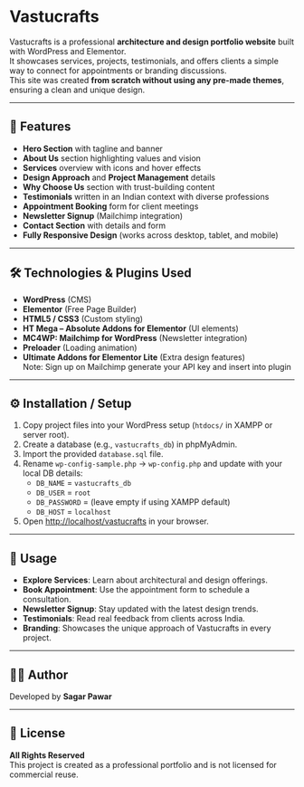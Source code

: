 # Vastucrafts

Vastucrafts is a professional **architecture and design portfolio website** built with WordPress and Elementor.  
It showcases services, projects, testimonials, and offers clients a simple way to connect for appointments or branding discussions.  
This site was created **from scratch without using any pre-made themes**, ensuring a clean and unique design.

---

## 🚀 Features

- **Hero Section** with tagline and banner  
- **About Us** section highlighting values and vision  
- **Services** overview with icons and hover effects  
- **Design Approach** and **Project Management** details  
- **Why Choose Us** section with trust-building content  
- **Testimonials** written in an Indian context with diverse professions  
- **Appointment Booking** form for client meetings  
- **Newsletter Signup** (Mailchimp integration)  
- **Contact Section** with details and form  
- **Fully Responsive Design** (works across desktop, tablet, and mobile)  

---

## 🛠️ Technologies & Plugins Used

- **WordPress** (CMS)  
- **Elementor** (Free Page Builder)  
- **HTML5 / CSS3** (Custom styling)  
- **HT Mega – Absolute Addons for Elementor** (UI elements)  
- **MC4WP: Mailchimp for WordPress** (Newsletter integration)  
- **Preloader** (Loading animation)  
- **Ultimate Addons for Elementor Lite** (Extra design features)  
Note: Sign up on Mailchimp generate your API key and insert into plugin  
---

## ⚙️ Installation / Setup

1. Copy project files into your WordPress setup (`htdocs/` in XAMPP or server root).  
2. Create a database (e.g., `vastucrafts_db`) in phpMyAdmin.  
3. Import the provided `database.sql` file.  
4. Rename `wp-config-sample.php` → `wp-config.php` and update with your local DB details:
   - `DB_NAME` = `vastucrafts_db`  
   - `DB_USER` = `root`  
   - `DB_PASSWORD` = (leave empty if using XAMPP default)  
   - `DB_HOST` = `localhost`  
5. Open [http://localhost/vastucrafts](http://localhost/vastucrafts) in your browser.  

---

## 📌 Usage

- **Explore Services**: Learn about architectural and design offerings.  
- **Book Appointment**: Use the appointment form to schedule a consultation.  
- **Newsletter Signup**: Stay updated with the latest design trends.  
- **Testimonials**: Read real feedback from clients across India.  
- **Branding**: Showcases the unique approach of Vastucrafts in every project.  

---

## 👨‍💻 Author

Developed by **Sagar Pawar**  

---

## 📜 License

**All Rights Reserved**  
This project is created as a professional portfolio and is not licensed for commercial reuse.  
